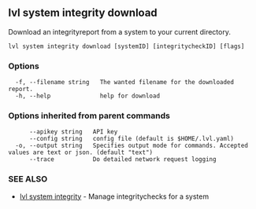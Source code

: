 ## lvl system integrity download

Download an integrityreport from a system to your current directory.

```
lvl system integrity download [systemID] [integritycheckID] [flags]
```

### Options

```
  -f, --filename string   The wanted filename for the downloaded report.
  -h, --help              help for download
```

### Options inherited from parent commands

```
      --apikey string   API key
      --config string   config file (default is $HOME/.lvl.yaml)
  -o, --output string   Specifies output mode for commands. Accepted values are text or json. (default "text")
      --trace           Do detailed network request logging
```

### SEE ALSO

* [lvl system integrity](lvl_system_integrity.md)	 - Manage integritychecks for a system

